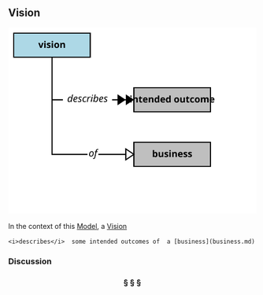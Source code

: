## Vision

![vision](https://raw.githubusercontent.com/nikboyd/Syntopica/master/syntopica-data/src/test/resources/pages/vision.svg)

In the context of this [Model](model.md), a [Vision](vision.md)

```
<i>describes</i>  some intended outcomes of  a [business](business.md)
```

### Discussion



<h3 align="center"><b>&sect; &sect; &sect;</b></h3>
